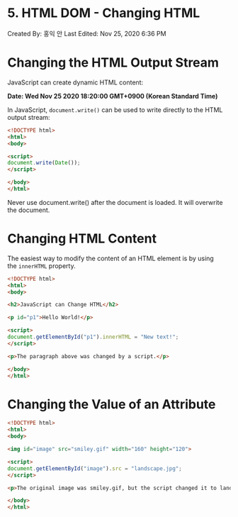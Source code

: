 # 5. HTML DOM - Changing HTML

Created By: 홍익 안
Last Edited: Nov 25, 2020 6:36 PM

# Changing the HTML Output Stream

JavaScript can create dynamic HTML content:

**Date: Wed Nov 25 2020 18:20:00 GMT+0900 (Korean Standard Time)**

In JavaScript, `document.write()` can be used to write directly to the HTML output stream:

```html
<!DOCTYPE html>
<html>
<body>

<script>
document.write(Date());
</script>

</body>
</html>
```

Never use document.write() after the document is loaded. It will overwrite the document.

# Changing HTML Content

The easiest way to modify the content of an HTML element is by using the `innerHTML` property.

```html
<!DOCTYPE html>
<html>
<body>

<h2>JavaScript can Change HTML</h2>

<p id="p1">Hello World!</p>

<script>
document.getElementById("p1").innerHTML = "New text!";
</script>

<p>The paragraph above was changed by a script.</p>

</body>
</html>
```

# Changing the Value of an Attribute

```html
<!DOCTYPE html>
<html>
<body>

<img id="image" src="smiley.gif" width="160" height="120">

<script>
document.getElementById("image").src = "landscape.jpg";
</script>

<p>The original image was smiley.gif, but the script changed it to landscape.jpg</p>

</body>
</html>
```